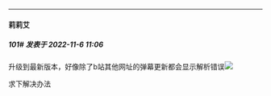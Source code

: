 

*****

####  莉莉艾  
##### 101#       发表于 2022-11-6 11:06

升级到最新版本，好像除了b站其他网址的弹幕更新都会显示解析错误<img src="https://static.saraba1st.com/image/smiley/face2017/001.png" referrerpolicy="no-referrer">

求下解决办法

